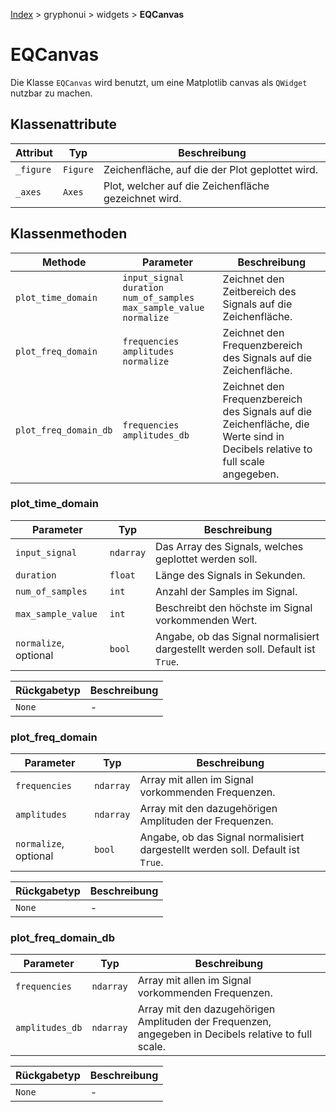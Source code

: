 [Index](../../../index.md) > gryphonui > widgets > **EQCanvas**

# EQCanvas

Die Klasse `EQCanvas` wird benutzt, um eine Matplotlib canvas als `QWidget` nutzbar zu machen.

## Klassenattribute

| Attribut | Typ | Beschreibung |
| ------ | ------ | ------ |
| `_figure` | `Figure` | Zeichenfläche, auf die der Plot geplottet wird. | 
| `_axes` | `Axes` | Plot, welcher auf die Zeichenfläche gezeichnet wird. | 

## Klassenmethoden

| Methode | Parameter | Beschreibung |
| ------ | ------ | ------ |
| `plot_time_domain` | `input_signal` `duration` `num_of_samples` `max_sample_value` `normalize` | Zeichnet den Zeitbereich des Signals auf die Zeichenfläche. | 
| `plot_freq_domain` | `frequencies` `amplitudes` `normalize` | Zeichnet den Frequenzbereich des Signals auf die Zeichenfläche. | 
| `plot_freq_domain_db` | `frequencies` `amplitudes_db` | Zeichnet den Frequenzbereich des Signals auf die Zeichenfläche, die Werte sind in Decibels relative to full scale angegeben. | 

### plot_time_domain

| Parameter | Typ | Beschreibung |
| ------ | ------ | ------ |
| `input_signal` | `ndarray` | Das Array des Signals, welches geplottet werden soll. | 
| `duration` | `float` | Länge des Signals in Sekunden. | 
| `num_of_samples` | `int` | Anzahl der Samples im Signal. | 
| `max_sample_value` | `int` | Beschreibt den höchste im Signal vorkommenden Wert. | 
| `normalize`, optional | `bool` | Angabe, ob das Signal normalisiert dargestellt werden soll. Default ist `True`. | 

| Rückgabetyp | Beschreibung |
| ------ | ------ |
| `None` | - | 

### plot_freq_domain

| Parameter | Typ | Beschreibung |
| ------ | ------ | ------ |
| `frequencies` | `ndarray` | Array mit allen im Signal vorkommenden Frequenzen. | 
| `amplitudes` | `ndarray` |  Array mit den dazugehörigen Amplituden der Frequenzen. | 
| `normalize`, optional | `bool` | Angabe, ob das Signal normalisiert dargestellt werden soll. Default ist `True`. | 

| Rückgabetyp | Beschreibung |
| ------ | ------ |
| `None` | - |

### plot_freq_domain_db

| Parameter | Typ | Beschreibung |
| ------ | ------ | ------ |
| `frequencies` | `ndarray` | Array mit allen im Signal vorkommenden Frequenzen. | 
| `amplitudes_db` | `ndarray` | Array mit den dazugehörigen Amplituden der Frequenzen, angegeben in Decibels relative to full scale. | 

| Rückgabetyp | Beschreibung |
| ------ | ------ |
| `None` | - |
